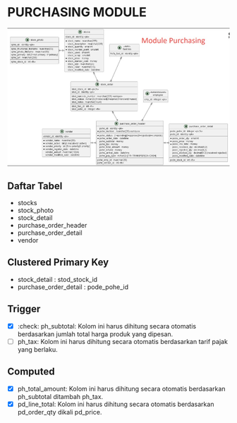 # PURCHASING MODULE

![table structure](purchasing_module.jpeg)

## Daftar Tabel
- stocks
- stock_photo
- stock_detail
- purchase_order_header
- purchase_order_detail
- vendor

## Clustered Primary Key
- stock_detail : stod_stock_id
- purchase_order_detail : pode_pohe_id

## Trigger 
- [x] :check: ph_subtotal: Kolom ini harus dihitung secara otomatis berdasarkan jumlah total harga produk yang dipesan.
- [ ] ph_tax: Kolom ini harus dihitung secara otomatis berdasarkan tarif pajak yang berlaku.

## Computed
- [x] ph_total_amount: Kolom ini harus dihitung secara otomatis berdasarkan ph_subtotal ditambah ph_tax.
- [x] pd_line_total: Kolom ini harus dihitung secara otomatis berdasarkan pd_order_qty dikali pd_price. 